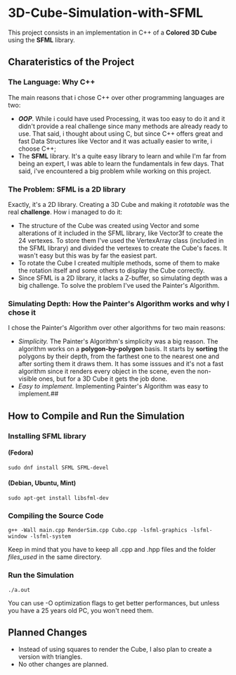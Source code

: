 # 3D-Cube-Simulation-with-SFML

This project consists in an implementation in C++ of a **Colored 3D Cube** using the **SFML** library.

## Charateristics of the Project
### The Language: Why C++
The main reasons that i chose C++ over other programming languages are two:

 - ***OOP***. While i could have used Processing, it was too easy to do it and it didn't provide a real challenge since many methods are already ready to use. That said, i thought about using C,
but since C++ offers great and fast Data Structures like Vector and it was actually easier to write, i choose C++;
 - The **SFML** library. It's a quite easy library to learn and while I'm far from being an expert, I was able to learn the fundamentals in few days. That said, i've encountered a big problem while
working on this project.

### The Problem: SFML is a 2D library
Exactly, it's a 2D library. Creating a 3D Cube and making it *rotatable* was the real **challenge**. How i managed to do it:

 - The structure of the Cube was created using Vector and some alterations of it included in the SFML library, like Vector3f to create the 24 vertexes. To store them I've used the VertexArray class (included
in the SFML library) and divided the vertexes to create the Cube's faces. It wasn't easy but this was by far the easiest part.
 - To rotate the Cube I created multiple methods, some of them to make the rotation itself and some others to display the Cube correctly.
 - Since SFML is a 2D library, it lacks a Z-buffer, so simulating depth was a big challenge. To solve the problem I've used the Painter's Algorithm.

### Simulating Depth: How the Painter's Algorithm works and why I chose it
I chose the Painter's Algorithm over other algorithms for two main reasons:

- *Simplicity.* The Painter's Algorithm's simplicity was a big reason. The algorithm works on a **polygon-by-polygon** basis. It starts by **sorting** the polygons by their depth, from the farthest one to the nearest one and after sorting them it draws them. It has some isssues and it's not a fast algorithm since it renders every object in the scene, even the non-visible ones, but for a 3D Cube it gets the job done.
- *Easy to implement*. Implementing Painter's Algorithm was easy to implement.##

## How to Compile and Run the Simulation
### Installing SFML library 

#### (Fedora)

```
sudo dnf install SFML SFML-devel
```
#### (Debian, Ubuntu, Mint)

```
sudo apt-get install libsfml-dev
```

### Compiling the Source Code

```
g++ -Wall main.cpp RenderSim.cpp Cubo.cpp -lsfml-graphics -lsfml-window -lsfml-system
```
Keep in mind that you have to keep all .cpp and .hpp files and the folder *files_used* in the same directory.
### Run the Simulation
```
./a.out
```
You can use -O optimization flags to get better performances, but unless you have a 25 years old PC, you won't need them.

## Planned Changes 
- Instead of using squares to render the Cube, I also plan to create a version with triangles.
- No other changes are planned.

